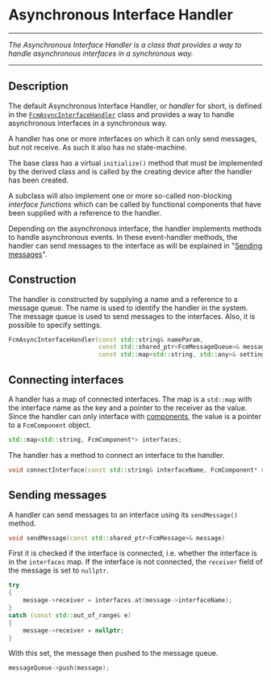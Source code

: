 # Asynchronous Interface Handler
***
_The Asynchronous Interface Handler is a class that provides a way to handle asynchronous interfaces in a synchronous way._
***

## Description
The default Asynchronous Interface Handler, or _handler_ for short, is defined in the [`FcmAsyncInterfaceHandler`](../inc/FcmAsyncInterfaceHandler.h) class and provides a way to handle asynchronous interfaces in a synchronous way.

A handler has one or more interfaces on which it can only send messages, but not receive. As such it also has no state-machine.

The base class has a virtual `initialize()` method that must be implemented by the derived class and is called by the creating device after the handler has been created.

A subclass will also implement one or more so-called non-blocking _interface functions_ which can be called by functional components that have been supplied with a reference to the handler.

Depending on the asynchronous interface, the handler implements methods to handle asynchronous events. In these event-handler methods, the handler can send messages to the interface as will be explained in "[Sending messages](#sending-messages)".

## Construction

The handler is constructed by supplying a name and a reference to a message queue. The name is used to identify the handler in the system. The message queue is used to send messages to the interfaces. Also, it is possible to specify settings.

```cpp
FcmAsyncInterfaceHandler(const std::string& nameParam,
                         const std::shared_ptr<FcmMessageQueue>& messageQueueParam,
                         const std::map<std::string, std::any>& settingsParam);
```

## Connecting interfaces

A handler has a map of connected interfaces. The map is a `std::map` with the interface name as the key and a pointer to the receiver as the value. Since the handler can only interface with [components](Component.md), the value is a pointer to a `FcmComponent` object.

```cpp
std::map<std::string, FcmComponent*> interfaces;
```

The handler has a method to connect an interface to the handler.

```cpp
void connectInterface(const std::string& interfaceName, FcmComponent* receiver)
```

## Sending messages
A handler can send messages to an interface using its `sendMessage()` method.

```cpp
void sendMessage(const std::shared_ptr<FcmMessage>& message)
```

First it is checked if the interface is connected, i.e. whether the interface is in the `interfaces` map. If the interface is not connected, the ``receiver`` field of the message is set to `nullptr`.

```cpp
try
{
    message->receiver = interfaces.at(message->interfaceName);
}
catch (const std::out_of_range& e)
{
    message->receiver = nullptr;
}
```

With this set, the message then pushed to the message queue.

```cpp
messageQueue->push(message);
```